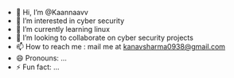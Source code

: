 - 👋 Hi, I’m @Kaannaavv
- 👀 I’m interested in cyber security
- 🌱 I’m currently learning linux 
- 💞️ I’m looking to collaborate on cyber security projects 
- 📫 How to reach me : mail me at kanavsharma0938@gmail.com
- 😄 Pronouns: ...
- ⚡ Fun fact: ...

<!---
Kaannaavv/Kaannaavv is a ✨ special ✨ repository because its `README.md` (this file) appears on your GitHub profile.
You can click the Preview link to take a look at your changes.
--->
